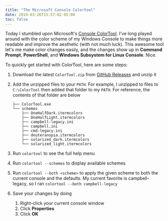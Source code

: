 ```yaml
---
title: "The Microsoft Console Colortool"
date: 2019-03-26T15:57:02-05:00
toc: false
---
```


Today I stumbled upon Microsoft's [Console ColorTool](https://github.com/microsoft/terminal/tree/master/src/tools/ColorTool). I've long played around with the color scheme of my Windows Console to make things more readable and improve the aesthetic (with not much luck). This awesome tool let's me make color changes easily, and the changes show up in **Command Prompt**, **PowerShell**, and **Windows Subsystem for Linux Console**. Nice. 

<!--more-->

To quickly get started with ColorTool, here are some steps: 

1. Download the latest `ColorTool.zip` from [GitHub Releases](https://github.com/Microsoft/console/releases) and unzip it
1. Add the unzipped files to your `PATH`. For example, I unzipped to files to `C:\ColorTool` then added that folder to my `PATH`. For reference, the contents of that folder are below

    ```
    ├── ColorTool.exe
    └── schemes
        ├── OneHalfDark.itermcolors
        ├── OneHalfLight.itermcolors
        ├── campbell-legacy.ini
        ├── campbell.ini
        ├── cmd-legacy.ini
        ├── deuteranopia.itermcolors
        ├── solarized_dark.itermcolors
        └── solarized_light.itermcolors
    ```
    
1. Run `colortool` to see the full help menu
1. Run `colortool --schemes` to display available schemes
1. Run `colortool --both <scheme>` to apply the given scheme to both the current console and the defaults. My current favorite is campbell-legacy, so I ran `colortool --both campbell-legacy`
1. Save your changes by doing
    1. Right-click your current console window 
    1. Click **Properties** 
    1. Click **OK**
